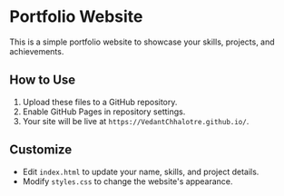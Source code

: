 # Portfolio Website

This is a simple portfolio website to showcase your skills, projects, and achievements.

## How to Use

1. Upload these files to a GitHub repository.
2. Enable GitHub Pages in repository settings.
3. Your site will be live at `https://VedantChhalotre.github.io/`.

## Customize

- Edit `index.html` to update your name, skills, and project details.
- Modify `styles.css` to change the website's appearance.
